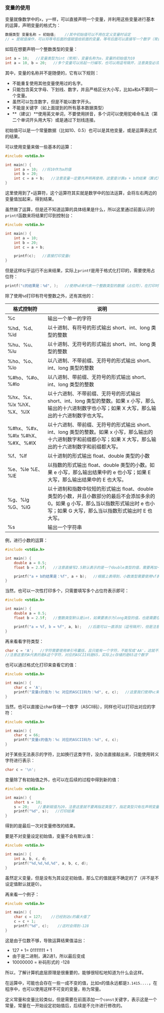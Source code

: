 ### 变量的使用

变量就像数学中的`x`，`y`一样，可以直接声明一个变量，并利用这些变量进行基本的运算，声明变量的格式为：

```c
数据类型 变量名称 = 初始值;    //其中初始值可以不用在定义变量时设定
// = 是赋值操作，可以将等号后面的值赋值给前面的变量，等号后面可以直接写一个数字（常量）、变量名称、算式
```

如现在想要声明一个整数类型的变量：

```java
int a = 10;   //变量类型为int（常用），变量名称为a，变量的初始值为10
int a = 10, b = 20;   //多个变量可以另起一行编写，也可以用逗号隔开，注意类型必须是一样的
```

其中，变量的名称并不是随便的，它有以下规则：

- 不能重复使用其他变量使用过的名字。
- 只能包含英文字母、下划线、数字，并且严格区分大小写，比如`a`和`A`不算同一个变量。
- 虽然可以包含数字，但是不能以数字开头。
- 不能是关键字（如上面提到的所有基本数据类型）
- **（建议）**使用英文单词，不要使用拼音，多个词可以使用驼峰命名法（第二个单词开头用大写）或是通过下划线连接。

初始值可以是一个常量数据（比如10、0.5）也可以是其他变量，或是运算表达式的结果。

可以使用变量来做一些基本的运算：

```c
#include <stdio.h>

int main() {
    int a = 10;  //将10作为a的值
    int b = 20;
    int c = a + b;   //注意变量一定要先声明再使用，这里是计算a + b的结果（算式），并作为c的初始值
}
```

这里使用到了`+`运算符，这个运算符其实就是数学中的加法运算，会将左右两边的变量值加起来，得到结果。

虽然做了运算，但是还不知道运算的具体结果是什么，所以这里通过前面认识的`printf`函数来将结果打印到控制台：

```c
#include <stdio.h>

int main() {
    int a = 10;
    int b = 20;
    int c = a + b;

    printf(c);   //直接打印变量c
}
```

但是这样似乎运行不出来结果，实际上`printf`是用于格式化打印的，需要使用占位符：

```c
printf("c的结果是：%d", );   //使用%d来代表一个整数类型的数据（占位符），在打印时会自动将c的值替换上去
```

 除了使用`%d`打印有符号整数之外，还有其他的：

| 格式控制符                      | 说明                                                         |
| ------------------------------- | ------------------------------------------------------------ |
| %c                              | 输出一个单一的字符                                           |
| %hd、%d、%ld                    | 以十进制、有符号的形式输出 short、int、long 类型的整数       |
| %hu、%u、%lu                    | 以十进制、无符号的形式输出 short、int、long 类型的整数       |
| %ho、%o、%lo                    | 以八进制、不带前缀、无符号的形式输出 short、int、long 类型的整数 |
| %#ho、%#o、%#lo                 | 以八进制、带前缀、无符号的形式输出 short、int、long 类型的整数 |
| %hx、%x、%lx %hX、%X、%lX       | 以十六进制、不带前缀、无符号的形式输出 short、int、long 类型的整数。如果 x 小写，那么输出的十六进制数字也小写；如果 X 大写，那么输出的十六进制数字也大写。 |
| %#hx、%#x、%#lx %#hX、%#X、%#lX | 以十六进制、带前缀、无符号的形式输出 short、int、long 类型的整数。如果 x 小写，那么输出的十六进制数字和前缀都小写；如果 X 大写，那么输出的十六进制数字和前缀都大写。 |
| %f、%lf                         | 以十进制的形式输出 float、double 类型的小数                  |
| %e、%le %E、%lE                 | 以指数的形式输出 float、double 类型的小数。如果 e 小写，那么输出结果中的 e 也小写；如果 E 大写，那么输出结果中的 E 也大写。 |
| %g、%lg %G、%lG                 | 以十进制和指数中较短的形式输出 float、double 类型的小数，并且小数部分的最后不会添加多余的 0。如果 g 小写，那么当以指数形式输出时 e 也小写；如果 G 大写，那么当以指数形式输出时 E 也大写。 |
| %s                              | 输出一个字符串                                               |

例，进行小数的运算：

```c
#include <stdio.h>

int main() {
    double a = 0.5;
    float b = 2.5f;   //注意直接写2.5默认表示的是一个double类型的值，需要再加一个f或是F表示是float类型的值

    printf("a + b的结果是：%f", a + b);   //根据上表得到，小数类型需要使用%f表示，这里可以直接将a + b放入其中
}
```

当然，也可以一次性打印多个，只需要填写多个占位符表示即可：

```c
#include <stdio.h>

int main() {
    double a = 0.5;
    float b = 2.5f;   //整数类型默认是int，如果要表示为long类型的值，也是需要在最后添加一个l或L

    printf("a = %f, b = %f", a, b);   //后面可以一直添加（逗号隔开），但是注意要和前面的占位符对应
}
```

再来看看字符类型：

```c
char c = 'A';   //字符需要使用单引号囊括，且只能有一个字符，不能写成'AA'，这就不是单个字符了
//注意这里的A代表的是A这个字符，对应的ASCII码是65，实际上c存储的是65这个数字
```

也可以通过格式化打印来查看它的值：

```c
#include <stdio.h>

int main() {
    char c = 'A';
    printf("变量c的值为：%c 对应的ASCII码为：%d", c, c);   //这里我们使用%c来以字符形式输出，%d输出的是变量数据的整数形式，其实就是对应的ASCII码
}
```

当然，也可以直接让char存储一个数字（ASCII码），同样也可以打印出对应的字符：

```c
#include <stdio.h>

int main() {
    char c = 66;
    printf("变量c的值为：%c 对应的ASCII码为：%d", c, c);
}
```

对于某些无法表示的字符，比如换行这类字符，没办法直接敲出来，只能使用转义字符进行表示：

```c
char c = '\n';
```

变量除了有初始值之外，也可以在后续的过程中得到新的值：

```c
#include <stdio.h>

int main() {
    short s = 10;
    s = 20;    //重新赋值为20，注意这里就不要再指定类型了，指定类型只有在声明变量时才需要
    printf("%d", s);   //打印结果
}
```

得到的是最后一次对变量修改的结果。

要是不对变量设定初始值，变量不会有默认值：

```c
#include <stdio.h>

int main() {
    int a, b, c, d;
    printf("%d,%d,%d,%d", a, b, c, d);
}
```

虽然定义变量，但是没有为其设定初始值，那么它的值就是不确定的了（并不是不设定值默认就是0）。

再来看一个例子：

```c
#include <stdio.h>

int main() {
    char c = 127;    //已经到达c的最大值了
    c = c + 1;   
    printf("%d", c);    //这时会得到-128
}
```

这是由于位数不够，导致运算结果值溢出：

- 127 + 1= 01111111 + 1
- 由于是二进制，满2进1，所以最后变成
- 10000000 = 补码形式的 -128

所以，了解计算机底层原理是很重要的，能够很轻松地知道为什么会这样。

在运算中，可能也会存在一些一成不变的值，比如`π`的值永远都是`3.1415....`，在程序中，也可以使用这样不可变的变量，称为常量。

定义常量和变量比较类似，但是需要在前面添加一个`const`关键字，表示这是一个常量，常量在一开始设定初始值后，后续是不允许进行修改的。

